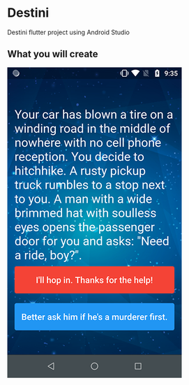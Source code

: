 # Destini

Destini flutter project using Android Studio

## What you will create

![Finished App](https://github.com/karoman0584/Images/blob/main/destini-demo-flutter.png)